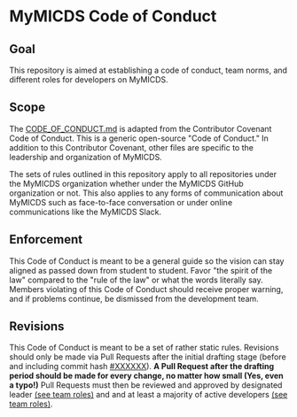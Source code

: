 # MyMICDS Code of Conduct

## Goal

This repository is aimed at establishing a code of conduct, team norms, and different roles for developers on MyMICDS.

## Scope

The [CODE_OF_CONDUCT.md](#) is adapted from the Contributor Covenant Code of Conduct. This is a generic open-source "Code of Conduct." In addition to this Contributor Covenant, other files are specific to the leadership and organization of MyMICDS.

The sets of rules outlined in this repository apply to all repositories under the MyMICDS organization whether under the MyMICDS GitHub organization or not. This also applies to any forms of communication about MyMICDS such as face-to-face conversation or under online communications like the MyMICDS Slack.

## Enforcement

This Code of Conduct is meant to be a general guide so the vision can stay aligned as passed down from student to student. Favor "the spirit of the law" compared to the "rule of the law" or what the words literally say. Members violating of this Code of Conduct should receive proper warning, and if problems continue, be dismissed from the development team.

## Revisions

This Code of Conduct is meant to be a set of rather static rules. Revisions should only be made via Pull Requests after the initial drafting stage (before and including commit hash [#XXXXXX](#)). **A Pull Request after the drafting period should be made for every change, no matter how small (Yes, even a typo!)** Pull Requests must then be reviewed and approved by designated leader [(see team roles)](#) and and at least a majority of active developers [(see team roles)](#).
